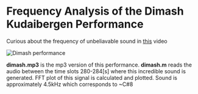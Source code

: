 # Frequency Analysis of the Dimash Kudaibergen Performance
 Curious about the frequency of unbeliavable sound in [this](https://www.youtube.com/watch?v=u52XDilf628&feature=youtu.be&t=280) video
 
 ![Dimash performance](https://www.youtube.com/embed/u52XDilf628&t=280) 

**dimash.mp3** is the mp3 version of this performance. **dimash.m** reads the audio between the time slots 280-284[s] where this incredible sound is generated. FFT plot of this signal is calculated and plotted. Sound is approximately 4.5kHz which corresponds to ~C#8
